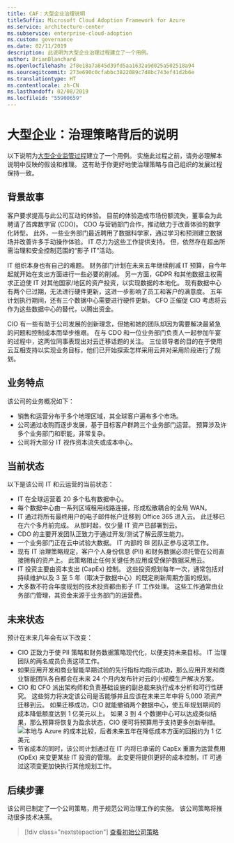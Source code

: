 ```yaml
---
title: CAF：大型企业治理说明
titleSuffix: Microsoft Cloud Adoption Framework for Azure
ms.service: architecture-center
ms.subservice: enterprise-cloud-adoption
ms.custom: governance
ms.date: 02/11/2019
description: 此说明为大型企业治理过程建立了一个用例。
author: BrianBlanchard
ms.openlocfilehash: 2f8e18a7a845d39fd5aa1632a9d025a502518a94
ms.sourcegitcommit: 273e690c0cfabbc3822089c7d8bc743ef41d2b6e
ms.translationtype: HT
ms.contentlocale: zh-CN
ms.lasthandoff: 02/08/2019
ms.locfileid: "55900659"
---
```

# <a name="large-enterprise-the-narrative-behind-the-governance-strategy"></a>大型企业：治理策略背后的说明

以下说明为[大型企业监管过程](./overview.md)建立了一个用例。 实施此过程之前，请务必理解本说明中反映的假设和推理。 这有助于你更好地使治理策略与自己组织的发展过程保持一致。

## <a name="back-story"></a>背景故事

客户要求提高与此公司互动的体验。 目前的体验造成市场份额流失，董事会为此聘请了首席数字官 (CDO)。 CDO 与营销部门合作，推动致力于改善体验的数字化转型。 此外，一些业务部门最近聘用了数据科学家，通过学习和预测建立数据场并改善许多手动操作体验。 IT 尽力为这些工作提供支持。 但，依然存在超出所需治理和安全控制范围的“影子 IT”活动。

IT 组织本身也有自己的难题。 财务部门计划在未来五年继续削减 IT 预算，自今年起就开始在支出方面进行一些必要的削减。 另一方面，GDPR 和其他数据主权需求正迫使 IT 对其他国家/地区的资产投资，以实现数据的本地化。 现有数据中心有两个已过期，无法进行硬件更新，这进一步影响了员工和客户的满意度。 五年计划执行期间，还有三个数据中心需要进行硬件更新。 CFO 正催促 CIO 考虑将云作为这些数据中心的替代，以腾出资金。

CIO 有一些有助于公司发展的创新理念，但她和她的团队却因为需要解决最紧急的问题和控制成本而举步维艰。 在与 CDO 和一位业务部门负责人一起参加午宴的过程中，这两位同事表现出对云迁移话题的关注。 三位领导者的目的在于使用云互相支持以实现业务目标，他们已开始探索怎样采用云并对采用阶段进行了规划。

## <a name="business-characteristics"></a>业务特点

该公司的业务概况如下：

- 销售和运营分布于多个地理区域，其全球客户遍布多个市场。
- 公司通过收购而逐步发展，基于目标客户群跨三个业务部门运营。 预算涉及许多个业务部门和职能，非常复杂。
- 公司将大部分 IT 视作资本流失或成本中心。

## <a name="current-state"></a>当前状态

以下是该公司 IT 和云运营的当前状态：

- IT 在全球运营着 20 多个私有数据中心。
- 每个数据中心由一系列区域租用线路连接，形成松散耦合的全局 WAN。
- IT 通过将所有最终用户的电子邮件帐户迁移到 Office 365 进入云。 此迁移已在六个多月前完成。 从那时起，仅少量 IT 资产已部署到云。
- CDO 的主要开发团队正致力于通过开发/测试了解云原生能力。
- 一个业务部门正在云中试验大数据。 IT 内部的 BI 团队正参与这项工作。
- 现有 IT 治理策略规定，客户个人身份信息 (PII) 和财务数据必须托管在公司直接拥有的资产上。 此策略阻止任何关键任务应用或受保护数据采用云。
- IT 投资主要由资本支出 (CapEx) 控制。 这些投资规划每年一次，通常包括对持续维护以及 3 至 5 年（取决于数据中心）的既定刷新周期方面的规划。
- 大多数不符合年度规划的技术投资都由影子 IT 工作处理。 这些工作通常由业务部门管理，其资金来源于业务部门的运营费。

## <a name="future-state"></a>未来状态

预计在未来几年会有以下改变：

- CIO 正致力于使 PII 策略和财务数据策略现代化，以便支持未来目标。 IT 治理团队的两名成员负责这项工作。
- 如果应用开发和商业智能早期试验的先行指标均指示成功，那么应用开发和商业智能团队各自都会在未来 24 个月内发布针对云的小规模生产解决方案。
- CIO 和 CFO 派出架构师和负责基础设施的副总裁来执行成本分析和可行性研究。 这些努力将决定该公司是否能够并且应该在未来三年中将 5,000 项资产迁移到云。 如果迁移成功，CIO 就能撤销两个数据中心，使五年规划期间的成本降低额度达到 1 亿美元以上。 如果 3 到 4 个数据中心可以达成类似结果，那么预算将恢复为盈余状态，CIO 便可将预算用于支持更多创新举措。
    ![本地与 Azure 的成本比较，后者未来五年在降低成本方面的回报约为 1 亿美元](../../../_images/governance/calculator-enterprise.png)
- 节省成本的同时，该公司计划通过在 IT 内将已承诺的 CapEx 重置为运营费用 (OpEx) 来变更某些 IT 投资的管理。 此变更将提供更好的成本控制，IT 可通过这项变更加快执行其他规划工作。

## <a name="next-steps"></a>后续步骤

该公司已制定了一个公司策略，用于规范公司治理工作的实施。 该公司策略将推动很多技术决策。

> [!div class="nextstepaction"]
> [查看初始公司策略](./initial-corporate-policy.md)
